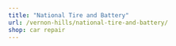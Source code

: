 ```yaml
---
title: "National Tire and Battery"
url: /vernon-hills/national-tire-and-battery/
shop: car repair
---
```

